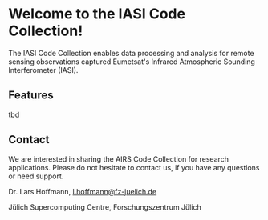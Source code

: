 # Welcome to the IASI Code Collection!

The IASI Code Collection enables data processing and analysis for
remote sensing observations captured Eumetsat's Infrared Atmospheric
Sounding Interferometer (IASI).

## Features

tbd

## Contact

We are interested in sharing the AIRS Code Collection for research
applications. Please do not hesitate to contact us, if you have any
questions or need support.

Dr. Lars Hoffmann, <l.hoffmann@fz-juelich.de>

Jülich Supercomputing Centre, Forschungszentrum Jülich

